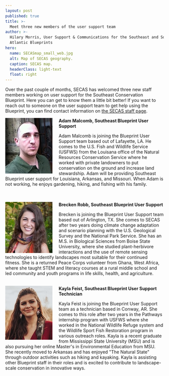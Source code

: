 ```yaml
---
layout: post
published: true
title: >-
  Meet three new members of the user support team
author: >-
  Hilary Morris, User Support & Communications for the Southeast and South
  Atlantic Blueprints
hero:
  name: SECASmap_small_web.jpg
  alt: Map of SECAS geography.
  caption: SECAS map.
  headerClass: light-text
  float: right
---
```

Over the past couple of months, SECAS has welcomed three new staff members working on user support for the Southeast Conservation Blueprint. Here you can get to know them a little bit better! If you want to reach out to someone on the user support team to get help using the Blueprint, you can find contact information on [the SECAS staff page](https://secassoutheast.org/staff).<!--more-->

<img src="https://raw.githubusercontent.com/USFWS/secas/gh-pages/images/AdamMalcomb_150p.jpg" alt="Small photo of Adam" align="left" style="padding-right: 20px">**Adam Malcomb, Southeast Blueprint User Support**

Adam Malcomb is joining the Blueprint User Support team based out of Lafayette, LA. He comes to the U.S. Fish and Wildlife Service (USFWS) from the Louisana office of the Natural Resources Conservation Service where he worked with private landowners to put conservation on the ground and increase land stewardship. Adam will be providing Southeast Blueprint user support for Louisiana, Arkansas, and Missouri. When Adam is not working, he enjoys gardening, hiking, and fishing with his family.<br><br><br>

<img src="https://raw.githubusercontent.com/USFWS/secas/gh-pages/images/BreckenRobb_150p.jpg" alt="Small photo of Brecken" align="left" style="padding-right: 20px">**Brecken Robb, Southeast Blueprint User Support**

Brecken is joining the Blueprint User Support team based out of Arlington, TX. She comes to SECAS after two years doing climate change adaptation and scenario planning with the U.S. Geological Survey and the National Park Service. She has an M.S. in Biological Sciences from Boise State University, where she studied plant-herbivore interactions and the use of remote sensing technologies to identify landscapes most suitable for their continued fitness. She is a returned Peace Corps volunteer from Ghana, West Africa, where she taught STEM and literacy courses at a rural middle school and led community and youth programs in life skills, health, and agriculture.<br><br>

<img src="https://raw.githubusercontent.com/USFWS/secas/gh-pages/images/KaylaFeist_150p.png" alt="Small photo of Kayla" align="left" style="padding-right: 20px">**Kayla Feist, Southeast Blueprint User Support Technician**

Kayla Feist is joining the Blueprint User Support team as a technician based in Conway, AR. She comes to this role after two years in the Pathways internship program with USFWS where she worked in the National Wildlife Refuge system and the Wildlife Sport Fish Restoration program in various outreach roles. Kayla is a recent graduate from Mississippi State University (MSU) and is also pursuing her online Master's in Environmental Education from MSU. She recently moved to Arkansas and has enjoyed "The Natural State" through outdoor activities such as hiking and kayaking. Kayla is assisting other Blueprint staff in their roles and is excited to contribute to landscape-scale conservation in innovative ways.
